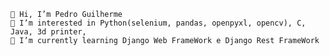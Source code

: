 

    👋 Hi, I’m Pedro Guilherme
    👀 I’m interested in Python(selenium, pandas, openpyxl, opencv), C, Java, 3d printer, 
    🌱 I’m currently learning Django Web FrameWork e Django Rest FrameWork 
